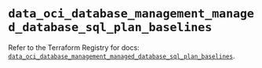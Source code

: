# `data_oci_database_management_managed_database_sql_plan_baselines`

Refer to the Terraform Registry for docs: [`data_oci_database_management_managed_database_sql_plan_baselines`](https://registry.terraform.io/providers/hashicorp/oci/7.19.0/docs/data-sources/database_management_managed_database_sql_plan_baselines).
